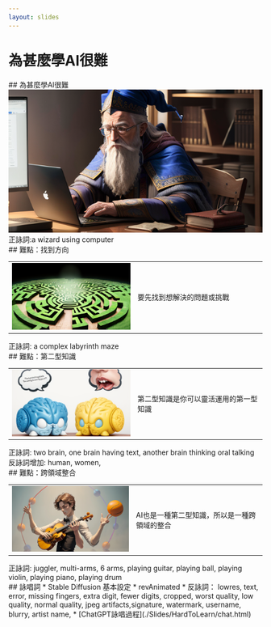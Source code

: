 ```yaml
---
layout: slides
---
```


<style>
td {
  width: 400px; /* Set the width of each table cell */
  vertical-align: middle;
}

td img {
  width: 100%; /* Make the image fit within the table cell */
  height: auto; /* Let the image height adjust automatically */
}
</style>

# 為甚麼學AI很難

<div class="slide">
## 為甚麼學AI很難
<img src="./Slides/HardToLearn/wizard-using-computer.png" width=700>  
正詠詞:a wizard using computer
</div>

<div class="slide">
## 難點：找到方向
<table>
<tr>
<td><img src="./Slides/HardToLearn/maze.png"></td>
<td>要先找到想解決的問題或挑戰</td>
</tr>
</table>
正詠詞: a complex labyrinth maze
</div>


<div class="slide">
## 難點：第二型知識
<table>
<tr>
<td><img src="./Slides/HardToLearn/2-brain.png"></td>
<td>第二型知識是你可以靈活運用的第一型知識</td>
</tr>
</table>
正詠詞: two brain, one brain having text, another brain thinking oral talking
反詠詞增加: human, women, 
</div>

<div class="slide">
## 難點：跨領域整合
<table>
<tr>
<td><img src="./Slides/HardToLearn/multi-hand.png"></td>
<td>AI也是一種第二型知識，所以是一種跨領域的整合</td>
</tr>
</table>
正詠詞: juggler, multi-arms, 6 arms, playing guitar, playing ball, playing violin, playing piano, playing drum
</div>


<div class="slide">
## 詠唱詞
* Stable Diffusion 基本設定
  * revAnimated
  * 反詠詞： lowres, text, error, missing fingers, extra digit, fewer digits, cropped, worst quality, low quality, normal quality, jpeg artifacts,signature, watermark, username, blurry, artist name,
* [ChatGPT詠唱過程](./Slides/HardToLearn/chat.html)

</div>